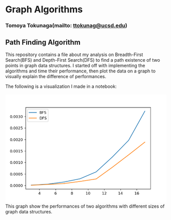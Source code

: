 # Graph Algorithms
### Tomoya Tokunaga(mailto: ttokunag@ucsd.edu)

## Path Finding Algorithm

This repository contains a file about my analysis on Breadth-First Search(BFS) and Depth-First Search(DFS) to find
a path existence of two points in graph data structures. I started off with implementing the algorithms and time their
performance, then plot the data on a graph to visually explain the difference of performances.

The following is a visualization I made in a notebook:<br><br>
<img src="https://github.com/ttokunag/Algorithms/blob/master/graph_algos/Path_Finding/pictures/runtime_analysisT.png" width="600">
<br>This graph show the performances of two algorithms with different sizes of graph data structures.
